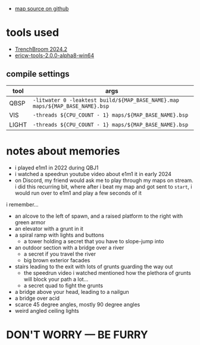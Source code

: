 - [map source on github](https://github.com/spacehare/quake-maps)

# tools used

- [TrenchBroom 2024.2](https://trenchbroom.github.io/)
- [ericw-tools-2.0.0-alpha8-win64](https://github.com/ericwa/ericw-tools/releases/tag/2.0.0-alpha8)

## compile settings

| tool  | args                                                                         |
| ----- | ---------------------------------------------------------------------------- |
| QBSP  | `-litwater 0 -leaktest build/${MAP_BASE_NAME}.map maps/${MAP_BASE_NAME}.bsp` |
| VIS   | `-threads ${CPU_COUNT - 1} maps/${MAP_BASE_NAME}.bsp`                        |
| LIGHT | `-threads ${CPU_COUNT - 1} maps/${MAP_BASE_NAME}.bsp`                        |

# notes about memories

- i played e1m1 in 2022 during QBJ1
- i watched a speedrun youtube video about e1m1 it in early 2024
- on Discord, my friend would ask me to play through my maps on stream. i did this recurring bit, where after i beat my map and got sent to `start`, i would run over to e1m1 and play a few seconds of it

i remember...

- an alcove to the left of spawn, and a raised platform to the right with green armor
- an elevator with a grunt in it
- a spiral ramp with lights and buttons
  - a tower holding a secret that you have to slope-jump into
- an outdoor section with a bridge over a river
  - a secret if you travel the river
  - big brown exterior facades
- stairs leading to the exit with lots of grunts guarding the way out
  - the speedrun video i watched mentioned how the plethora of grunts will block your path a lot...
  - a secret quad to fight the grunts
- a bridge above your head, leading to a nailgun
- a bridge over acid
- scarce 45 degree angles, mostly 90 degree angles
- weird angled ceiling lights

# DON'T WORRY — BE FURRY
